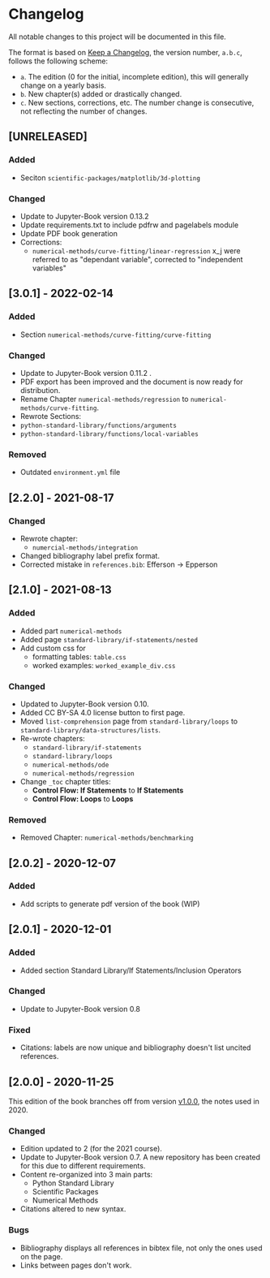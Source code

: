 # Changelog
All notable changes to this project will be documented in this file.

The format is based on [Keep a Changelog](https://keepachangelog.com/en/1.0.0/),
the version number, `a.b.c`, follows the following scheme:

- `a`. The edition (0 for the initial, incomplete edition), this will generally change on a yearly basis.
- `b`. New chapter(s) added or drastically changed.
- `c`. New sections, corrections, etc. The number change is consecutive, not reflecting the number of changes.


## [UNRELEASED]

### Added

- Seciton `scientific-packages/matplotlib/3d-plotting`

### Changed

- Update to Jupyter-Book version 0.13.2
- Update requirements.txt to include pdfrw and pagelabels module
- Update PDF book generation
- Corrections:
  - `numerical-methods/curve-fitting/linear-regression` x_j were referred to as "dependant variable", corrected to "independent variables"


## [3.0.1] - 2022-02-14

### Added

- Section `numerical-methods/curve-fitting/curve-fitting`

### Changed

- Update to Jupyter-Book version 0.11.2 .
- PDF export has been improved and the document is now ready for distribution.
- Rename Chapter `numerical-methods/regression` to `numerical-methods/curve-fitting`.
- Rewrote Sections:
 - `python-standard-library/functions/arguments`
 - `python-standard-library/functions/local-variables`

### Removed

- Outdated `environment.yml` file

## [2.2.0] - 2021-08-17

### Changed

- Rewrote chapter:
  - `numercial-methods/integration`
- Changed bibliography label prefix format.
- Corrected mistake in `references.bib`: Efferson -> Epperson


## [2.1.0] - 2021-08-13

### Added

- Added part `numerical-methods`
- Added page `standard-library/if-statements/nested`
- Add custom css for 
  - formatting tables: `table.css`
  - worked examples: `worked_example_div.css`

### Changed

- Updated to Jupyter-Book version 0.10.
- Added CC BY-SA 4.0 license button to first page.
- Moved `list-comprehension` page from `standard-library/loops` to `standard-library/data-structures/lists`.
- Re-wrote chapters:
  - `standard-library/if-statements`
  - `standard-library/loops`
  - `numerical-methods/ode`
  - `numerical-methods/regression`
- Change `_toc` chapter titles:
  - **Control Flow: If Statements** to **If Statements**
  - **Control Flow: Loops** to **Loops**

### Removed

- Removed Chapter: `numerical-methods/benchmarking`

## [2.0.2] - 2020-12-07

### Added

- Add scripts to generate pdf version of the book (WIP)

## [2.0.1] - 2020-12-01

### Added

- Added section Standard Library/If Statements/Inclusion Operators

### Changed

- Update to Jupyter-Book version 0.8

### Fixed

- Citations: labels are now unique and bibliography doesn't list uncited references.

## [2.0.0] - 2020-11-25

This edition of the book branches off from version [v1.0.0](https://github.com/maystey/uct_nassp_cm/releases/tag/v1.0.0), the notes used in 2020.

### Changed

- Edition updated to 2 (for the 2021 course).
- Update to Jupyter-Book version 0.7. A new repository has been created for this due to different requirements.
- Content re-organized into 3 main parts:
  - Python Standard Library
  - Scientific Packages
  - Numerical Methods
- Citations altered to new syntax.

### Bugs

- Bibliography displays all references in bibtex file, not only the ones used on the page.
- Links between pages don't work.
